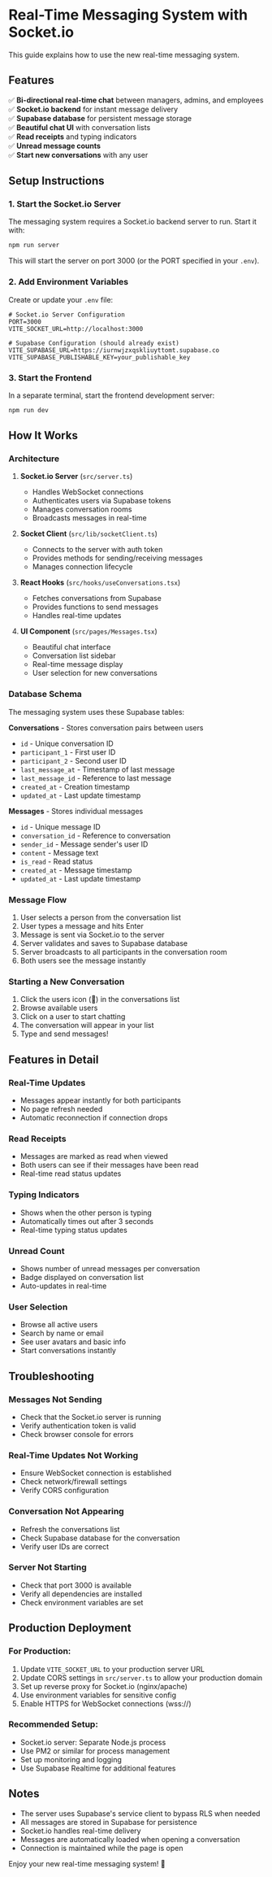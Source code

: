 # Real-Time Messaging System with Socket.io

This guide explains how to use the new real-time messaging system.

## Features

✅ **Bi-directional real-time chat** between managers, admins, and employees  
✅ **Socket.io backend** for instant message delivery  
✅ **Supabase database** for persistent message storage  
✅ **Beautiful chat UI** with conversation lists  
✅ **Read receipts** and typing indicators  
✅ **Unread message counts**  
✅ **Start new conversations** with any user  

## Setup Instructions

### 1. Start the Socket.io Server

The messaging system requires a Socket.io backend server to run. Start it with:

```bash
npm run server
```

This will start the server on port 3000 (or the PORT specified in your `.env`).

### 2. Add Environment Variables

Create or update your `.env` file:

```env
# Socket.io Server Configuration
PORT=3000
VITE_SOCKET_URL=http://localhost:3000

# Supabase Configuration (should already exist)
VITE_SUPABASE_URL=https://iurnwjzxqskliuyttomt.supabase.co
VITE_SUPABASE_PUBLISHABLE_KEY=your_publishable_key
```

### 3. Start the Frontend

In a separate terminal, start the frontend development server:

```bash
npm run dev
```

## How It Works

### Architecture

1. **Socket.io Server** (`src/server.ts`)
   - Handles WebSocket connections
   - Authenticates users via Supabase tokens
   - Manages conversation rooms
   - Broadcasts messages in real-time

2. **Socket Client** (`src/lib/socketClient.ts`)
   - Connects to the server with auth token
   - Provides methods for sending/receiving messages
   - Manages connection lifecycle

3. **React Hooks** (`src/hooks/useConversations.tsx`)
   - Fetches conversations from Supabase
   - Provides functions to send messages
   - Handles real-time updates

4. **UI Component** (`src/pages/Messages.tsx`)
   - Beautiful chat interface
   - Conversation list sidebar
   - Real-time message display
   - User selection for new conversations

### Database Schema

The messaging system uses these Supabase tables:

**Conversations** - Stores conversation pairs between users
- `id` - Unique conversation ID
- `participant_1` - First user ID
- `participant_2` - Second user ID
- `last_message_at` - Timestamp of last message
- `last_message_id` - Reference to last message
- `created_at` - Creation timestamp
- `updated_at` - Last update timestamp

**Messages** - Stores individual messages
- `id` - Unique message ID
- `conversation_id` - Reference to conversation
- `sender_id` - Message sender's user ID
- `content` - Message text
- `is_read` - Read status
- `created_at` - Message timestamp
- `updated_at` - Last update timestamp

### Message Flow

1. User selects a person from the conversation list
2. User types a message and hits Enter
3. Message is sent via Socket.io to the server
4. Server validates and saves to Supabase database
5. Server broadcasts to all participants in the conversation room
6. Both users see the message instantly

### Starting a New Conversation

1. Click the users icon (👥) in the conversations list
2. Browse available users
3. Click on a user to start chatting
4. The conversation will appear in your list
5. Type and send messages!

## Features in Detail

### Real-Time Updates
- Messages appear instantly for both participants
- No page refresh needed
- Automatic reconnection if connection drops

### Read Receipts
- Messages are marked as read when viewed
- Both users can see if their messages have been read
- Real-time read status updates

### Typing Indicators
- Shows when the other person is typing
- Automatically times out after 3 seconds
- Real-time typing status updates

### Unread Count
- Shows number of unread messages per conversation
- Badge displayed on conversation list
- Auto-updates in real-time

### User Selection
- Browse all active users
- Search by name or email
- See user avatars and basic info
- Start conversations instantly

## Troubleshooting

### Messages Not Sending
- Check that the Socket.io server is running
- Verify authentication token is valid
- Check browser console for errors

### Real-Time Updates Not Working
- Ensure WebSocket connection is established
- Check network/firewall settings
- Verify CORS configuration

### Conversation Not Appearing
- Refresh the conversations list
- Check Supabase database for the conversation
- Verify user IDs are correct

### Server Not Starting
- Check that port 3000 is available
- Verify all dependencies are installed
- Check environment variables are set

## Production Deployment

### For Production:
1. Update `VITE_SOCKET_URL` to your production server URL
2. Update CORS settings in `src/server.ts` to allow your production domain
3. Set up reverse proxy for Socket.io (nginx/apache)
4. Use environment variables for sensitive config
5. Enable HTTPS for WebSocket connections (wss://)

### Recommended Setup:
- Socket.io server: Separate Node.js process
- Use PM2 or similar for process management
- Set up monitoring and logging
- Use Supabase Realtime for additional features

## Notes

- The server uses Supabase's service client to bypass RLS when needed
- All messages are stored in Supabase for persistence
- Socket.io handles real-time delivery
- Messages are automatically loaded when opening a conversation
- Connection is maintained while the page is open

Enjoy your new real-time messaging system! 🎉

